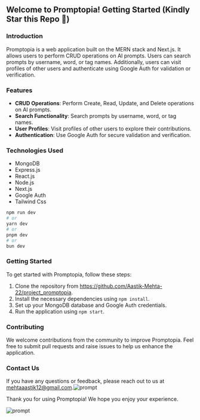 ## Welcome to Promptopia! Getting Started (Kindly Star this Repo 🌟)


### Introduction
Promptopia is a web application built on the MERN stack and Next.js. It allows users to perform CRUD operations on AI prompts. Users can search prompts by username, word, or tag names. Additionally, users can visit profiles of other users and authenticate using Google Auth for validation or verification.

### Features
- **CRUD Operations**: Perform Create, Read, Update, and Delete operations on AI prompts.
- **Search Functionality**: Search prompts by username, word, or tag names.
- **User Profiles**: Visit profiles of other users to explore their contributions.
- **Authentication**: Use Google Auth for secure validation and verification.

### Technologies Used
- MongoDB
- Express.js
- React.js
- Node.js
- Next.js
- Google Auth
- Tailwind Css

```bash
npm run dev
# or
yarn dev
# or
pnpm dev
# or
bun dev
```

### Getting Started
To get started with Promptopia, follow these steps:
1. Clone the repository from https://github.com/Aastik-Mehta-22/project_promptopia.
2. Install the necessary dependencies using `npm install`.
3. Set up your MongoDB database and Google Auth credentials.
4. Run the application using `npm start`.

### Contributing
We welcome contributions from the community to improve Promptopia. Feel free to submit pull requests and raise issues to help us enhance the application.

### Contact Us
If you have any questions or feedback, please reach out to us at mehtaaastik12@gmail.com.![prompt](https://github.com/user-attachments/assets/83113012-414d-45c7-a3f5-04dcec6b3321)


Thank you for using Promptopia! We hope you enjoy your experience.
   


![prompt](https://github.com/user-attachments/assets/565ce169-5a54-4fab-93c0-25f98baef60e)
